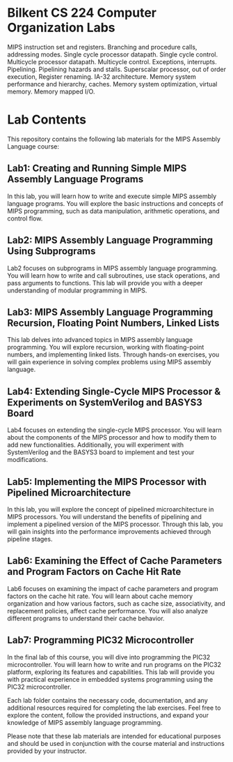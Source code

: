 # Bilkent CS 224 Computer Organization Labs
MIPS instruction set and registers. Branching and procedure calls, addressing modes. Single cycle processor datapath. Single cycle control. Multicycle processor datapath. Multicycle control. Exceptions, interrupts. Pipelining. Pipelining hazards and stalls. Superscalar processor, out of order execution, Register renaming. IA-32 architecture. Memory system performance and hierarchy, caches. Memory system optimization, virtual memory. Memory mapped I/O. 
# Lab Contents

This repository contains the following lab materials for the MIPS Assembly Language course:

## Lab1: Creating and Running Simple MIPS Assembly Language Programs

In this lab, you will learn how to write and execute simple MIPS assembly language programs. You will explore the basic instructions and concepts of MIPS programming, such as data manipulation, arithmetic operations, and control flow.

## Lab2: MIPS Assembly Language Programming Using Subprograms

Lab2 focuses on subprograms in MIPS assembly language programming. You will learn how to write and call subroutines, use stack operations, and pass arguments to functions. This lab will provide you with a deeper understanding of modular programming in MIPS.

## Lab3: MIPS Assembly Language Programming Recursion, Floating Point Numbers, Linked Lists

This lab delves into advanced topics in MIPS assembly language programming. You will explore recursion, working with floating-point numbers, and implementing linked lists. Through hands-on exercises, you will gain experience in solving complex problems using MIPS assembly language.

## Lab4: Extending Single-Cycle MIPS Processor & Experiments on SystemVerilog and BASYS3 Board

Lab4 focuses on extending the single-cycle MIPS processor. You will learn about the components of the MIPS processor and how to modify them to add new functionalities. Additionally, you will experiment with SystemVerilog and the BASYS3 board to implement and test your modifications.

## Lab5: Implementing the MIPS Processor with Pipelined Microarchitecture

In this lab, you will explore the concept of pipelined microarchitecture in MIPS processors. You will understand the benefits of pipelining and implement a pipelined version of the MIPS processor. Through this lab, you will gain insights into the performance improvements achieved through pipeline stages.

## Lab6: Examining the Effect of Cache Parameters and Program Factors on Cache Hit Rate

Lab6 focuses on examining the impact of cache parameters and program factors on the cache hit rate. You will learn about cache memory organization and how various factors, such as cache size, associativity, and replacement policies, affect cache performance. You will also analyze different programs to understand their cache behavior.

## Lab7: Programming PIC32 Microcontroller

In the final lab of this course, you will dive into programming the PIC32 microcontroller. You will learn how to write and run programs on the PIC32 platform, exploring its features and capabilities. This lab will provide you with practical experience in embedded systems programming using the PIC32 microcontroller.

Each lab folder contains the necessary code, documentation, and any additional resources required for completing the lab exercises. Feel free to explore the content, follow the provided instructions, and expand your knowledge of MIPS assembly language programming.

Please note that these lab materials are intended for educational purposes and should be used in conjunction with the course material and instructions provided by your instructor.

